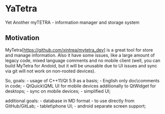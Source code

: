 # YaTetra
Yet Another myTETRA - information manager and storage system

## Motivation
MyTetra[https://github.com/xintrea/mytetra_dev] is a great tool for store and manage information. Also it have some issues, like a large amount of legacy code, mixed language comments and no mobile client (well, you can build MyTetra for Andoid, but it will be unusable due to UI issues and sync via git will not work on non-rooted devices).

So, goals:
	- usage of C++11/Qt 5.9 as a basis;
	- English only doc\comments in code;
	- QtQuick\QML UI for mobile devices additionally to QtWidget for desktops;
	- sync on mobile devices;
	- simplified UI;
	
additional goals:
	- database in MD format - to use directly from GitHub/GitLab;
	- tablet\phone UI;
	- android separate screen support;
	
	

